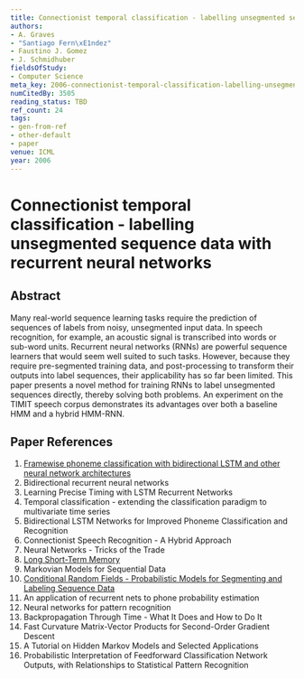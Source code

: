 ```yaml
---
title: Connectionist temporal classification - labelling unsegmented sequence data with recurrent neural networks
authors:
- A. Graves
- "Santiago Fern\xE1ndez"
- Faustino J. Gomez
- J. Schmidhuber
fieldsOfStudy:
- Computer Science
meta_key: 2006-connectionist-temporal-classification-labelling-unsegmented-sequence-data-with-recurrent-neural-networks
numCitedBy: 3505
reading_status: TBD
ref_count: 24
tags:
- gen-from-ref
- other-default
- paper
venue: ICML
year: 2006
---
```


# Connectionist temporal classification - labelling unsegmented sequence data with recurrent neural networks

## Abstract

Many real-world sequence learning tasks require the prediction of sequences of labels from noisy, unsegmented input data. In speech recognition, for example, an acoustic signal is transcribed into words or sub-word units. Recurrent neural networks (RNNs) are powerful sequence learners that would seem well suited to such tasks. However, because they require pre-segmented training data, and post-processing to transform their outputs into label sequences, their applicability has so far been limited. This paper presents a novel method for training RNNs to label unsegmented sequences directly, thereby solving both problems. An experiment on the TIMIT speech corpus demonstrates its advantages over both a baseline HMM and a hybrid HMM-RNN.

## Paper References

1. [Framewise phoneme classification with bidirectional LSTM and other neural network architectures](2005-framewise-phoneme-classification-with-bidirectional-lstm-and-other-neural-network-architectures)
2. Bidirectional recurrent neural networks
3. Learning Precise Timing with LSTM Recurrent Networks
4. Temporal classification - extending the classification paradigm to multivariate time series
5. Bidirectional LSTM Networks for Improved Phoneme Classification and Recognition
6. Connectionist Speech Recognition - A Hybrid Approach
7. Neural Networks - Tricks of the Trade
8. [Long Short-Term Memory](1997-long-short-term-memory)
9. Markovian Models for Sequential Data
10. [Conditional Random Fields - Probabilistic Models for Segmenting and Labeling Sequence Data](2001-conditional-random-fields-probabilistic-models-for-segmenting-and-labeling-sequence-data)
11. An application of recurrent nets to phone probability estimation
12. Neural networks for pattern recognition
13. Backpropagation Through Time - What It Does and How to Do It
14. Fast Curvature Matrix-Vector Products for Second-Order Gradient Descent
15. A Tutorial on Hidden Markov Models and Selected Applications
16. Probabilistic Interpretation of Feedforward Classification Network Outputs, with Relationships to Statistical Pattern Recognition
